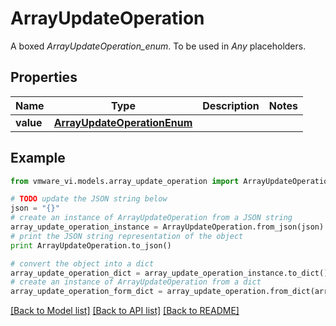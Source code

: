 # ArrayUpdateOperation

A boxed *ArrayUpdateOperation_enum*. To be used in *Any* placeholders. 

## Properties
Name | Type | Description | Notes
------------ | ------------- | ------------- | -------------
**value** | [**ArrayUpdateOperationEnum**](ArrayUpdateOperationEnum.md) |  | 

## Example

```python
from vmware_vi.models.array_update_operation import ArrayUpdateOperation

# TODO update the JSON string below
json = "{}"
# create an instance of ArrayUpdateOperation from a JSON string
array_update_operation_instance = ArrayUpdateOperation.from_json(json)
# print the JSON string representation of the object
print ArrayUpdateOperation.to_json()

# convert the object into a dict
array_update_operation_dict = array_update_operation_instance.to_dict()
# create an instance of ArrayUpdateOperation from a dict
array_update_operation_form_dict = array_update_operation.from_dict(array_update_operation_dict)
```
[[Back to Model list]](../README.md#documentation-for-models) [[Back to API list]](../README.md#documentation-for-api-endpoints) [[Back to README]](../README.md)


